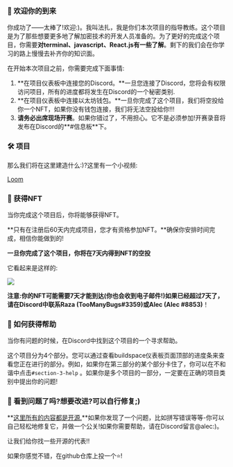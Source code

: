 ### 👋 欢迎你的到来

你成功了——太棒了!欢迎:)。我叫法扎，我是你们本次项目的指导教练。这个项目是为了那些想要更多地了解加密技术的开发人员准备的。为了更好的完成这个项目，你需要**对terminal、javascript、React.js有一些了解**。剩下的我们会在你学习的路上慢慢去补齐你的知识面。

在开始本次项目之前，你需要完成下面事情:

1. **在项目仪表板中连接您的Discord。**一旦您连接了Discord，您将会有权限访问项目，所有的进度都将发生在Discord的一个秘密类别.
2. **在项目仪表板中连接以太坊钱包。**一旦你完成了这个项目，我们将空投给你一个NFT，如果你没有钱包连接，我们将无法空投给你!!!
3. **请务必出席现场开赛**。如果你错过了，不用担心。它不是必须参加!开赛录音将发布在Discord的**#信息板**下。

### 🛠 项目

那么我们将在这里建造什么:)?这里有一个小视频:

[Loom](https://www.loom.com/share/aeea29580aaa4dd88d8c7bc27f938d63)

### 💎 获得NFT

当你完成这个项目后，你将能够获得NFT。

**只有在注册后60天内完成项目，您才有资格参加NFT。**确保你安排时间完成，相信你能做到的!

**一旦你完成了这个项目，你将在7天内得到NFT的空投**

它看起来是这样的:

![](https://media3.giphy.com/media/kaoTShRCKgtjUIuJge/giphy.gif?cid=790b7611a115c871842a5b77747ba0a4c1d58b884baa5e64&rid=giphy.gif&ct=g)

**注意:你的NFT可能需要7天才能到达(你也会收到电子邮件!)如果已经超过7天了，请在Discord中联系Raza (TooManyBugs#3359)或Alec (Alec #8853)**！

### 🤚 如何获得帮助

当你有问题的时候，在Discord中找到这个项目的一个寻求帮助。

这个项目分为4个部分。您可以通过查看buildspace仪表板页面顶部的进度条来查看您正在进行的部分。例如，如果你在第三部分的某个部分卡住了，你可以在不和谐中点击`#section-3-help` 。如果你是多个项目的一部分，一定要在正确的项目类别中提出你的问题!

### 🤘 看到问题了吗?想要改进?可以自行修复;)

**[这里所有的内容都是开源.](https://github.com/buildspace/buildspace-projects)**如果你发现了一个问题，比如拼写错误等等-你可以自己轻松地修复它，并做一个公关!如果你需要帮助，请在Discord留言@alec:)。

让我们给你找一些开源的代表!!

如果你感觉不错，在github仓库上投一个⭐!
